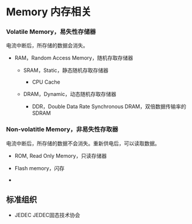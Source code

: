 # Memory 内存相关



### Volatile Memory，易失性存储器
电流中断后，所存储的数据会消失。

- RAM，Random Access Memory，随机存取存储器

  - SRAM，Static，静态随机存取存储器
    - CPU Cache

  - DRAM，Dynamic，动态随机存取存储器
    - DDR，Double Data Rate Synchronous DRAM，双倍数据传输率的SDRAM



### Non-volatitle Memory，非易失性存取器
电流中断后，所存储的数据不会消失。重新供电后，可以读取数据。

- ROM, Read Only Memory，只读存储器

- Flash memory，闪存

- 



## 标准组织

- JEDEC
JEDEC固态技术协会



